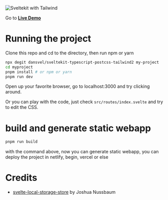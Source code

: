 ![Sveltekit with Tailwind](https://dev-to-uploads.s3.amazonaws.com/i/jvi8p68ke4kkiv715iby.png)

Go to [**Live Demo**](https://sveltekit-next-tailwind2.vercel.app/)

# Running the project

Clone this repo and cd to the directory, then run npm or yarn

```bash
npx degit dansvel/sveltekit-typescript-postcss-tailwind2 my-project
cd myproject
pnpm install # or npm or yarn
pnpm run dev
```

Open up your favorite browser, go to localhost:3000 and try clicking around.

Or you can play with the code, just check `src/routes/index.svelte` and try to edit the CSS.

# build and generate static webapp

```bash
pnpm run build
```

with the command above, now you can generate static webapp, you can deploy the project in netlify, begin, vercel or else


# Credits

 - [svelte-local-storage-store](https://github.com/joshnuss/svelte-local-storage-store) by Joshua Nussbaum
